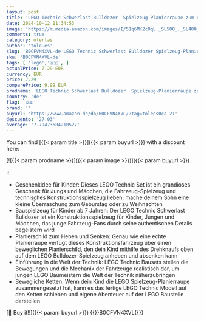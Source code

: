 ```yaml
---
layout: post
title: 'LEGO Technic Schwerlast Bulldozer  Spielzeug-Planierraupe zum Bauen  Ergänze Deine Baustelle  Konstruktionsspielzeug für Kinder  Technik-Geschenk für Jungs und Mädchen ab 7 Jahren 42163'
date: 2024-10-12 11:34:53
image: 'https://m.media-amazon.com/images/I/51q6MK2cOqL._SL500_._SL400_.jpg'
comments: true
category: ofertas
author: 'tole.es'
slug: 'B0CFVN4XVL-de LEGO Technic Schwerlast Bulldozer Spielzeug-Planierraupe...'
sku: 'B0CFVN4XVL-de'
tags: [ 'lego','🇩🇪', ]
actualPrice: 7.29 EUR
currency: EUR
price: 7.29
comparePrice: 9.99 EUR
prodname: 'LEGO Technic Schwerlast Bulldozer  Spielzeug-Planierraupe zum Bauen  Ergänze Deine Baustelle  Konstruktionsspielzeug für Kinder  Technik-Geschenk für Jungs und Mädchen ab 7 Jahren 42163'
country: 'de'
flag: '🇩🇪'
brand: ''
buyurl: 'https://www.amazon.de/dp/B0CFVN4XVL/?tag=tolees0ca-21'
descuento: '27.03'
average: '7.79473684210527'
---
```


You can find [{{< param title >}}]({{< param buyurl >}}) with a discount here:

[![{{< param prodname >}}]({{< param image >}})]({{< param buyurl >}})

ℹ️:

- Geschenkidee für Kinder: Dieses LEGO Technic Set ist ein grandioses Geschenk für Jungs und Mädchen, die Fahrzeug-Spielzeug und technisches Konstruktionsspielzeug lieben; mache deinem Sohn eine kleine Überraschung zum Geburstag oder zu Weihnachten
- Bauspielzeug für Kinder ab 7 Jahren: Der LEGO Technic Schwerlast Bulldozer ist ein Konstruktionsspielzeug für Kinder, Jungen und Mädchen, das junge Fahrzeug-Fans durch seine authentischen Details begeistern wird
- Planierschild zum Heben und Senken: Genau wie eine echte Planierraupe verfügt dieses Konstruktionsfahrzeug über einen beweglichen Planierschild, den dein Kind mithilfe des Drehknaufs oben auf dem LEGO Bulldozer-Spielzeug anheben und absenken kann
- Einführung in die Welt der Technik: LEGO Technic Bausets stellen die Bewegungen und die Mechanik der Fahrzeuge realistisch dar, um jungen LEGO Baumeistern die Welt der Technik näherzubringen
- Bewegliche Ketten: Wenn dein Kind die LEGO Spielzeug-Planierraupe zusammengesetzt hat, kann es das fertige LEGO Technic Modell auf den Ketten schieben und eigene Abenteuer auf der LEGO Baustelle darstellen

[🛒 Buy it!!]({{< param buyurl >}})
{{<world>}}B0CFVN4XVL{{</world>}}
